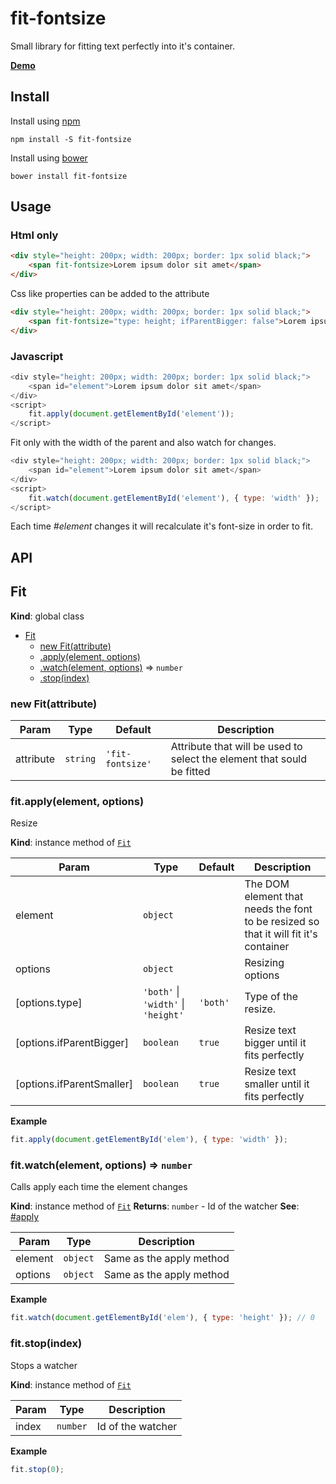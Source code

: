 # fit-fontsize
Small library for fitting text perfectly into it's container.

[**Demo**]()

## Install
Install using [npm](https://www.npmjs.com/package/inttorowords)
```
npm install -S fit-fontsize
```
Install using [bower](https://bower.io/)
```
bower install fit-fontsize
```

## Usage
### Html only
```html
<div style="height: 200px; width: 200px; border: 1px solid black;">
    <span fit-fontsize>Lorem ipsum dolor sit amet</span>
</div>
```
Css like properties can be added to the attribute
```html
<div style="height: 200px; width: 200px; border: 1px solid black;">
    <span fit-fontsize="type: height; ifParentBigger: false">Lorem ipsum dolor sit amet</span>
</div>
```
### Javascript
```javascript
<div style="height: 200px; width: 200px; border: 1px solid black;">
    <span id="element">Lorem ipsum dolor sit amet</span>
</div>
<script>
    fit.apply(document.getElementById('element'));
</script>
```
Fit only with the width of the parent and also watch for changes.
```javascript
<div style="height: 200px; width: 200px; border: 1px solid black;">
    <span id="element">Lorem ipsum dolor sit amet</span>
</div>
<script>
    fit.watch(document.getElementById('element'), { type: 'width' });
</script>
```
Each time *#element* changes it will recalculate it's font-size in order to fit.
## API
<a name="Fit"></a>

## Fit
**Kind**: global class

* [Fit](#Fit)
    * [new Fit(attribute)](#new_Fit_new)
    * [.apply(element, options)](#Fit+apply)
    * [.watch(element, options)](#Fit+watch) ⇒ <code>number</code>
    * [.stop(index)](#Fit+stop)

<a name="new_Fit_new"></a>

### new Fit(attribute)

| Param | Type | Default | Description |
| --- | --- | --- | --- |
| attribute | <code>string</code> | <code>'fit-fontsize'</code> | Attribute that will be used to select the element that sould be fitted |

<a name="Fit+apply"></a>

### fit.apply(element, options)
Resize

**Kind**: instance method of [<code>Fit</code>](#Fit)

| Param | Type | Default | Description |
| --- | --- | --- | --- |
| element | <code>object</code> |  | The DOM element that needs the font to be resized so that it will fit it's container |
| options | <code>object</code> |  | Resizing options |
| [options.type] | <code>&#x27;both&#x27;</code> \| <code>&#x27;width&#x27;</code> \| <code>&#x27;height&#x27;</code> | <code>&#x27;both&#x27;</code> | Type of the resize. |
| [options.ifParentBigger] | <code>boolean</code> | <code>true</code> | Resize text bigger until it fits perfectly |
| [options.ifParentSmaller] | <code>boolean</code> | <code>true</code> | Resize text smaller until it fits perfectly |

**Example**
```js
fit.apply(document.getElementById('elem'), { type: 'width' });
```
<a name="Fit+watch"></a>

### fit.watch(element, options) ⇒ <code>number</code>
Calls apply each time the element changes

**Kind**: instance method of [<code>Fit</code>](#Fit)
**Returns**: <code>number</code> - Id of the watcher
**See**: [#apply](#apply)

| Param | Type | Description |
| --- | --- | --- |
| element | <code>object</code> | Same as the apply method |
| options | <code>object</code> | Same as the apply method |

**Example**
```js
fit.watch(document.getElementById('elem'), { type: 'height' }); // 0
```
<a name="Fit+stop"></a>

### fit.stop(index)
Stops a watcher

**Kind**: instance method of [<code>Fit</code>](#Fit)

| Param | Type | Description |
| --- | --- | --- |
| index | <code>number</code> | Id of the watcher |

**Example**
```js
fit.stop(0);
```